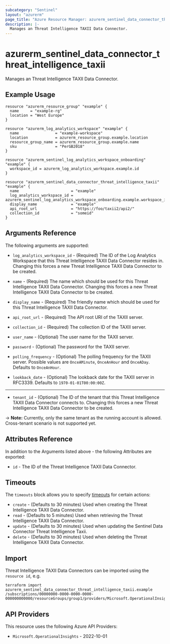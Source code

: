 ```yaml
---
subcategory: "Sentinel"
layout: "azurerm"
page_title: "Azure Resource Manager: azurerm_sentinel_data_connector_threat_intelligence_taxii"
description: |-
  Manages an Threat Intelligence TAXII Data Connector.
---
```


# azurerm_sentinel_data_connector_threat_intelligence_taxii

Manages an Threat Intelligence TAXII Data Connector.

## Example Usage

```hcl
resource "azurerm_resource_group" "example" {
  name     = "example-rg"
  location = "West Europe"
}

resource "azurerm_log_analytics_workspace" "example" {
  name                = "example-workspace"
  location            = azurerm_resource_group.example.location
  resource_group_name = azurerm_resource_group.example.name
  sku                 = "PerGB2018"
}

resource "azurerm_sentinel_log_analytics_workspace_onboarding" "example" {
  workspace_id = azurerm_log_analytics_workspace.example.id
}

resource "azurerm_sentinel_data_connector_threat_intelligence_taxii" "example" {
  name                       = "example"
  log_analytics_workspace_id = azurerm_sentinel_log_analytics_workspace_onboarding.example.workspace_id
  display_name               = "example"
  api_root_url               = "https://foo/taxii2/api2/"
  collection_id              = "someid"
}
```

## Arguments Reference

The following arguments are supported:

* `log_analytics_workspace_id` - (Required) The ID of the Log Analytics Workspace that this Threat Intelligence TAXII Data Connector resides in. Changing this forces a new Threat Intelligence TAXII Data Connector to be created.

* `name` - (Required) The name which should be used for this Threat Intelligence TAXII Data Connector. Changing this forces a new Threat Intelligence TAXII Data Connector to be created.

* `display_name` - (Required) The friendly name which should be used for this Threat Intelligence TAXII Data Connector.

* `api_root_url` - (Required) The API root URI of the TAXII server.

* `collection_id` - (Required) The collection ID of the TAXII server.

* `user_name` - (Optional) The user name for the TAXII server.

* `password` - (Optional) The password for the TAXII server.

* `polling_frequency` - (Optional) The polling frequency for the TAXII server. Possible values are `OnceAMinute`, `OnceAnHour` and `OnceADay`. Defaults to `OnceAnHour`.

* `lookback_date` - (Optional) The lookback date for the TAXII server in RFC3339. Defaults to `1970-01-01T00:00:00Z`.

---

* `tenant_id` - (Optional) The ID of the tenant that this Threat Intelligence TAXII Data Connector connects to. Changing this forces a new Threat Intelligence TAXII Data Connector to be created.

-> **Note:** Currently, only the same tenant as the running account is allowed. Cross-tenant scenario is not supported yet.

## Attributes Reference

In addition to the Arguments listed above - the following Attributes are exported:

* `id` - The ID of the Threat Intelligence TAXII Data Connector.

## Timeouts

The `timeouts` block allows you to specify [timeouts](https://developer.hashicorp.com/terraform/language/resources/configure#define-operation-timeouts) for certain actions:

* `create` - (Defaults to 30 minutes) Used when creating the Threat Intelligence TAXII Data Connector.
* `read` - (Defaults to 5 minutes) Used when retrieving the Threat Intelligence TAXII Data Connector.
* `update` - (Defaults to 30 minutes) Used when updating the Sentinel Data Connector Threat Intelligence Taxii.
* `delete` - (Defaults to 30 minutes) Used when deleting the Threat Intelligence TAXII Data Connector.

## Import

Threat Intelligence TAXII Data Connectors can be imported using the `resource id`, e.g.

```shell
terraform import azurerm_sentinel_data_connector_threat_intelligence_taxii.example /subscriptions/00000000-0000-0000-0000-000000000000/resourceGroups/group1/providers/Microsoft.OperationalInsights/workspaces/workspace1/providers/Microsoft.SecurityInsights/dataConnectors/dc1
```

## API Providers
<!-- This section is generated, changes will be overwritten -->
This resource uses the following Azure API Providers:

* `Microsoft.OperationalInsights` - 2022-10-01
